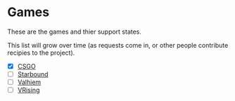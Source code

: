 # Games

These are the games and thier support states.

This list will grow over time (as requests come in, or other people contribute recipies to the project).

- [x] [CSGO](./guides/games/csgo.md)
- [ ] [Starbound](https://github.com/the-peon-project/peon-warplans/tree/main/starbound)
- [ ] [Valhiem](https://github.com/the-peon-project/peon-warplans/tree/main/valhiem)
- [ ] [VRising](https://github.com/the-peon-project/peon-warplans/tree/main/vrising)
